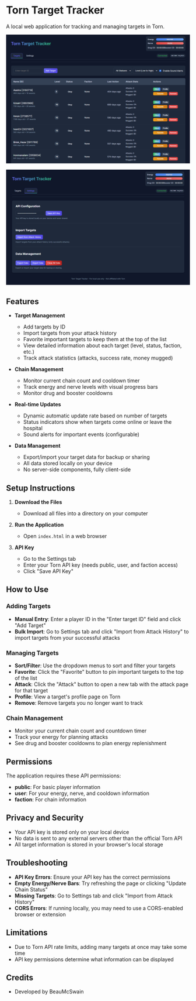 # Torn Target Tracker

A local web application for tracking and managing targets in Torn.

![Tracker](images/image1.png)

![Settings](images/image2.png)

## Features

- **Target Management**
  - Add targets by ID
  - Import targets from your attack history
  - Favorite important targets to keep them at the top of the list
  - View detailed information about each target (level, status, faction, etc.)
  - Track attack statistics (attacks, success rate, money mugged)

- **Chain Management**
  - Monitor current chain count and cooldown timer
  - Track energy and nerve levels with visual progress bars
  - Monitor drug and booster cooldowns

- **Real-time Updates**
  - Dynamic automatic update rate based on number of targets
  - Status indicators show when targets come online or leave the hospital
  - Sound alerts for important events (configurable)

- **Data Management**
  - Export/import your target data for backup or sharing
  - All data stored locally on your device
  - No server-side components, fully client-side

## Setup Instructions

1. **Download the Files**
   - Download all files into a directory on your computer

2. **Run the Application**
   - Open `index.html` in a web browser

3. **API Key**
   - Go to the Settings tab
   - Enter your Torn API key (needs public, user, and faction access)
   - Click "Save API Key"

## How to Use

### Adding Targets

- **Manual Entry**: Enter a player ID in the "Enter target ID" field and click "Add Target"
- **Bulk Import**: Go to Settings tab and click "Import from Attack History" to import targets from your successful attacks

### Managing Targets

- **Sort/Filter**: Use the dropdown menus to sort and filter your targets
- **Favorite**: Click the "Favorite" button to pin important targets to the top of the list
- **Attack**: Click the "Attack" button to open a new tab with the attack page for that target
- **Profile**: View a target's profile page on Torn
- **Remove**: Remove targets you no longer want to track

### Chain Management

- Monitor your current chain count and countdown timer
- Track your energy for planning attacks
- See drug and booster cooldowns to plan energy replenishment

## Permissions

The application requires these API permissions:
- **public**: For basic player information
- **user**: For your energy, nerve, and cooldown information
- **faction**: For chain information

## Privacy and Security

- Your API key is stored only on your local device
- No data is sent to any external servers other than the official Torn API
- All target information is stored in your browser's local storage

## Troubleshooting

- **API Key Errors**: Ensure your API key has the correct permissions
- **Empty Energy/Nerve Bars**: Try refreshing the page or clicking "Update Chain Status"
- **Missing Targets**: Go to Settings tab and click "Import from Attack History"
- **CORS Errors**: If running locally, you may need to use a CORS-enabled browser or extension

## Limitations

- Due to Torn API rate limits, adding many targets at once may take some time
- API key permissions determine what information can be displayed

## Credits

- Developed by BeauMcSwain


